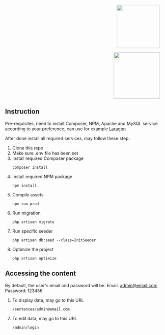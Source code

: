 
<p  align="right">
<a  href="https://www.dropee.com/"  target="_blank"><img  src="https://www.dropee.com/themes/stampede_1/images/logo-orange.png"  width="140"></a></p>
<p  align="right"><a  href="https://laravel.com"  target="_blank"><img  src="https://raw.githubusercontent.com/laravel/art/master/logo-lockup/5%20SVG/2%20CMYK/1%20Full%20Color/laravel-logolockup-cmyk-red.svg"  width="150"></a>
</p>

  
## Instruction

  

Pre-requisites, need to install Composer, NPM, Apache and MySQL service according to your preference, can use for example [Laragon](https://laragon.org/)

After done install all required services, may follow these step:

1. Clone this repo
2. Make sure .env file has been set
3. Install required Composer package
	```
	composer install
	```
4. Install required NPM package
	```
	npm install
	```
5. Compile assets
	```
	npm run prod
	```
6. Run migration
	```
	php artisan migrate
	```
7. Run specific seeder
	```
	php artisan db:seed --class=InitSeeder
	```
8. Optimize the project
	```
	php artisan optimize
	```

  



  

## Accessing the content

  
By default, the user's email and password will be:
Email: admin@email.com
Password: 123456

1. To display data, may go to this URL
	```
	/sentences/admin@email.com
	```
2. To edit data, may go to this URL
	```
	/admin/login
	```